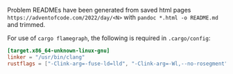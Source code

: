 Problem READMEs have been generated from saved html pages `https://adventofcode.com/2022/day/<N>` with `pandoc *.html -o README.md` and trimmed.

For use of `cargo flamegraph`, the following is required in `.cargo/config`:

```toml
[target.x86_64-unknown-linux-gnu]
linker = "/usr/bin/clang"
rustflags = ["-Clink-arg=-fuse-ld=lld", "-Clink-arg=-Wl,--no-rosegment"]
```
